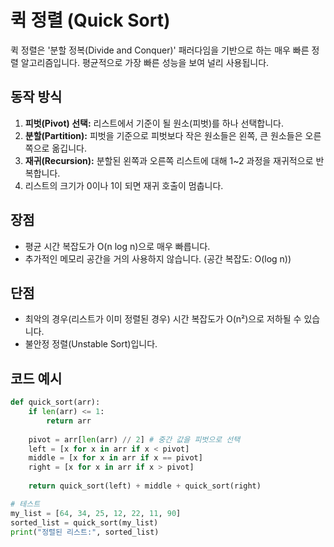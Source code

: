 
# 퀵 정렬 (Quick Sort)

퀵 정렬은 '분할 정복(Divide and Conquer)' 패러다임을 기반으로 하는 매우 빠른 정렬 알고리즘입니다. 평균적으로 가장 빠른 성능을 보여 널리 사용됩니다.

## 동작 방식

1.  **피벗(Pivot) 선택:** 리스트에서 기준이 될 원소(피벗)를 하나 선택합니다.
2.  **분할(Partition):** 피벗을 기준으로 피벗보다 작은 원소들은 왼쪽, 큰 원소들은 오른쪽으로 옮깁니다.
3.  **재귀(Recursion):** 분할된 왼쪽과 오른쪽 리스트에 대해 1~2 과정을 재귀적으로 반복합니다.
4.  리스트의 크기가 0이나 1이 되면 재귀 호출이 멈춥니다.

## 장점

-   평균 시간 복잡도가 O(n log n)으로 매우 빠릅니다.
-   추가적인 메모리 공간을 거의 사용하지 않습니다. (공간 복잡도: O(log n))

## 단점

-   최악의 경우(리스트가 이미 정렬된 경우) 시간 복잡도가 O(n²)으로 저하될 수 있습니다.
-   불안정 정렬(Unstable Sort)입니다.

## 코드 예시

```python
def quick_sort(arr):
    if len(arr) <= 1:
        return arr
    
    pivot = arr[len(arr) // 2] # 중간 값을 피벗으로 선택
    left = [x for x in arr if x < pivot]
    middle = [x for x in arr if x == pivot]
    right = [x for x in arr if x > pivot]
    
    return quick_sort(left) + middle + quick_sort(right)

# 테스트
my_list = [64, 34, 25, 12, 22, 11, 90]
sorted_list = quick_sort(my_list)
print("정렬된 리스트:", sorted_list)
```
